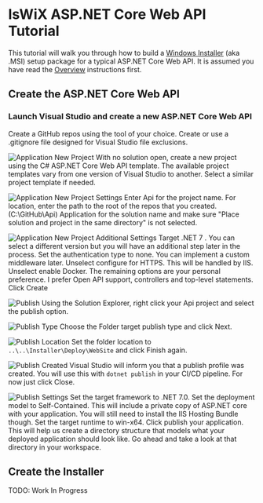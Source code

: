 # IsWiX ASP.NET Core Web API Tutorial

This tutorial will walk you through how to build a [Windows Installer](https://msdn.microsoft.com/en-us/library/windows/desktop/cc185688(v=vs.85).aspx) (aka .MSI) setup package for a typical ASP.NET Core Web API. It is assumed you have read the [Overview](https://github.com/iswix-llc/iswix-tutorials) instructions first.

## Create the ASP.NET Core Web API

### Launch Visual Studio and create a new ASP.NET Core Web API

Create a GitHub repos using the tool of your choice. Create or use a .gitignore file designed for Visual Studio file exclusions.

![Application New Project](/Images/web-api/appproject1.png)
 With no solution open, create a new project using the C# ASP.NET Core Web API template. The available project templates vary from one version of Visual Studio to another. Select a similar project template if needed.

![Application New Project Settings](/Images/web-api/appproject2.png)
Enter Api for the project name.
For location, enter the path to the root of the repos that you created. (C:\GitHub\Api)
Application for the solution name and make sure "Place solution and project in the same directory" is not selected.

![Application New Project Additional Settings](/Images/web-api/appproject3.png)
Target .NET 7 . You can select a different version but you will have an additional step later in the process.
Set the authentication type to none. You can implement a custom middleware later.
Unselect configure for HTTPS. This will be handled by IIS.
Unselect enable Docker.
The remaining options are your personal preference. I prefer Open API support, controllers and top-level statements.
Click Create

![Publish](/Images/web-api/apppublish1.png)
Using the Solution Explorer, right click your Api project and select the publish option.

![Publish Type](/Images/web-api/apppublish2.png)
Choose the Folder target publish type and click Next.

![Publish Location](/Images/web-api/apppublish3.png)
Set the folder location to `..\..\Installer\Deploy\WebSite` and click Finish again.

![Publish Created](/Images/web-api/apppublish4.png)
Visual Studio will inform you that a publish profile was created. You will use this with `dotnet publish` in your CI/CD pipeline. For now just click Close.

![Publish Settings](/Images/web-api/apppublish5.png)
Set the target framework to .NET 7.0.
Set the deployment model to Self-Contained. This will include a private copy of ASP.NET core with your application.  You will still need to install the IIS Hosting Bundle though.
Set the target runtime to win-x64.
Click publish your application.  This will help us create a directory structure that models what your deployed application should look like. Go ahead and take a look at that directory in your workspace.

## Create the Installer

TODO: Work In Progress
